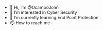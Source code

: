 - 👋 Hi, I’m @OcampoJohn
- 👀 I’m interested in Cyber Security
- 🌱 I’m currently learning End Point Protection
- 📫 How to reach me - 

<!---
OcampoJohn/OcampoJohn is a ✨ special ✨ repository because its `README.md` (this file) appears on your GitHub profile.
You can click the Preview link to take a look at your changes.
--->
